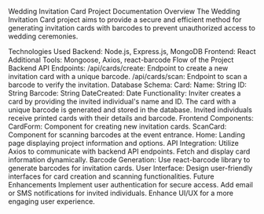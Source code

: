 Wedding Invitation Card Project Documentation
Overview
The Wedding Invitation Card project aims to provide a secure and efficient method for generating invitation cards with barcodes to prevent unauthorized access to wedding ceremonies.

Technologies Used
Backend: Node.js, Express.js, MongoDB
Frontend: React
Additional Tools: Mongoose, Axios, react-barcode
Flow of the Project
Backend
API Endpoints:
/api/cards/create: Endpoint to create a new invitation card with a unique barcode.
/api/cards/scan: Endpoint to scan a barcode to verify the invitation.
Database Schema:
Card:
Name: String
ID: String
Barcode: String
DateCreated: Date
Functionality:
Inviter creates a card by providing the invited individual's name and ID.
The card with a unique barcode is generated and stored in the database.
Invited individuals receive printed cards with their details and barcode.
Frontend
Components:
CardForm: Component for creating new invitation cards.
ScanCard: Component for scanning barcodes at the event entrance.
Home: Landing page displaying project information and options.
API Integration:
Utilize Axios to communicate with backend API endpoints.
Fetch and display card information dynamically.
Barcode Generation:
Use react-barcode library to generate barcodes for invitation cards.
User Interface:
Design user-friendly interfaces for card creation and scanning functionalities.
Future Enhancements
Implement user authentication for secure access.
Add email or SMS notifications for invited individuals.
Enhance UI/UX for a more engaging user experience.
